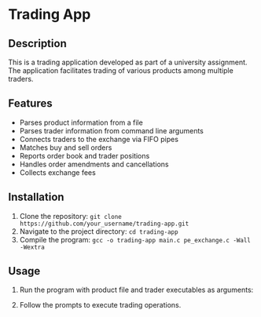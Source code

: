 # Trading App

## Description
This is a trading application developed as part of a university assignment. The application facilitates trading of various products among multiple traders.

## Features
- Parses product information from a file
- Parses trader information from command line arguments
- Connects traders to the exchange via FIFO pipes
- Matches buy and sell orders
- Reports order book and trader positions
- Handles order amendments and cancellations
- Collects exchange fees

## Installation
1. Clone the repository: `git clone https://github.com/your_username/trading-app.git`
2. Navigate to the project directory: `cd trading-app`
3. Compile the program: `gcc -o trading-app main.c pe_exchange.c -Wall -Wextra`

## Usage
1. Run the program with product file and trader executables as arguments:

2. Follow the prompts to execute trading operations.
